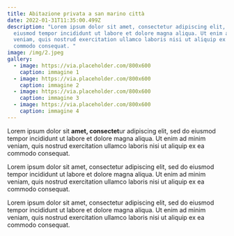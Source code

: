 ```yaml
---
title: Abitazione privata a san marino città
date: 2022-01-31T11:35:00.499Z
description: "Lorem ipsum dolor sit amet, consectetur adipiscing elit, sed do
  eiusmod tempor incididunt ut labore et dolore magna aliqua. Ut enim ad minim
  veniam, quis nostrud exercitation ullamco laboris nisi ut aliquip ex ea
  commodo consequat. "
image: /img/2.jpeg
gallery:
  - image: https://via.placeholder.com/800x600
    caption: immagine 1
  - image: https://via.placeholder.com/800x600
    caption: immagine 2
  - image: https://via.placeholder.com/800x600
    caption: immagine 3
  - image: https://via.placeholder.com/800x600
    caption: immagine 4
---
```

Lorem ipsum dolor sit **amet, consectet**ur adipiscing elit, sed do eiusmod tempor incididunt ut labore et dolore magna aliqua. Ut enim ad minim veniam, quis nostrud exercitation ullamco laboris nisi ut aliquip ex ea commodo consequat. 

Lorem ipsum dolor sit amet, consectetur adipiscing elit, sed do eiusmod tempor incididunt ut labore et dolore magna aliqua. Ut enim ad minim veniam, quis nostrud exercitation ullamco laboris nisi ut aliquip ex ea commodo consequat. 

Lorem ipsum dolor sit amet, consectetur adipiscing elit, sed do eiusmod tempor incididunt ut labore et dolore magna aliqua. Ut enim ad minim veniam, quis nostrud exercitation ullamco laboris nisi ut aliquip ex ea commodo consequat.